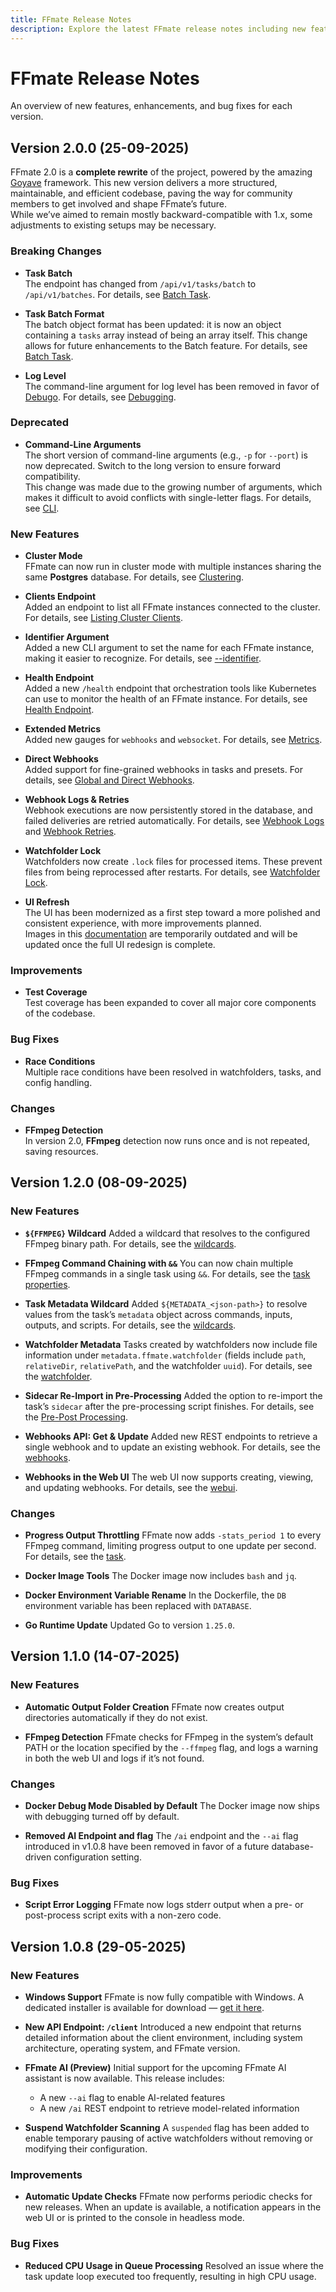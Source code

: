 ```yaml
---
title: FFmate Release Notes
description: Explore the latest FFmate release notes including new features, API changes, improvements, and bug fixes. Stay updated with every version of the open-source FFmpeg automation tool.
---
```


# FFmate Release Notes

An overview of new features, enhancements, and bug fixes for each version.

## Version 2.0.0 (25-09-2025)

FFmate 2.0 is a **complete rewrite** of the project, powered by the amazing [Goyave](https://goyave.dev/) framework. This new version delivers a more structured, maintainable, and efficient codebase, paving the way for community members to get involved and shape FFmate’s future.  
While we’ve aimed to remain mostly backward-compatible with 1.x, some adjustments to existing setups may be necessary.

### Breaking Changes

- **Task Batch**  
  The endpoint has changed from `/api/v1/tasks/batch` to `/api/v1/batches`. For details, see [Batch Task](/docs/tasks.md#submitting-multiple-tasks-as-a-batch).

- **Task Batch Format**  
  The batch object format has been updated: it is now an object containing a `tasks` array instead of being an array itself. This change allows for future enhancements to the Batch feature. For details, see [Batch Task](/docs/tasks.md#submitting-multiple-tasks-as-a-batch).

- **Log Level**  
  The command-line argument for log level has been removed in favor of [Debugo](https://github.com/yosev/debugo). For details, see [Debugging](/docs/debugging.md).

### Deprecated

- **Command-Line Arguments**  
  The short version of command-line arguments (e.g., `-p` for `--port`) is now deprecated. Switch to the long version to ensure forward compatibility.  
  This change was made due to the growing number of arguments, which makes it difficult to avoid conflicts with single-letter flags. For details, see [CLI](/docs/flags.md).

### New Features

- **Cluster Mode**  
  FFmate can now run in cluster mode with multiple instances sharing the same **Postgres** database. For details, see [Clustering](/docs/clustering.md).

- **Clients Endpoint**  
  Added an endpoint to list all FFmate instances connected to the cluster. For details, see [Listing Cluster Clients](/docs/ffmate-internals.md#client-endpoint).

- **Identifier Argument**  
  Added a new CLI argument to set the name for each FFmate instance, making it easier to recognize. For details, see [--identifier](/docs/flags.md#server-command-flags).

- **Health Endpoint**  
  Added a new `/health` endpoint that orchestration tools like Kubernetes can use to monitor the health of an FFmate instance. For details, see [Health Endpoint](/docs/ffmate-internals.md#health-endpoint).

- **Extended Metrics**  
  Added new gauges for `webhooks` and `websocket`. For details, see [Metrics](/docs/ffmate-internals.md#metrics).

- **Direct Webhooks**  
  Added support for fine-grained webhooks in tasks and presets. For details, see [Global and Direct Webhooks](/docs/webhooks.md).

- **Webhook Logs & Retries**  
  Webhook executions are now persistently stored in the database, and failed deliveries are retried automatically. For details, see [Webhook Logs](/docs/webhooks.md#webhook-logs) and [Webhook Retries](/docs/webhooks.md#setting-up-your-webhook-endpoint).

- **Watchfolder Lock**  
  Watchfolders now create `.lock` files for processed items. These prevent files from being reprocessed after restarts. For details, see [Watchfolder Lock](/docs/watchfolder.md#how-watchfolders-work).

- **UI Refresh**  
  The UI has been modernized as a first step toward a more polished and consistent experience, with more improvements planned.  
  Images in this [documentation](/docs/web-ui.md) are temporarily outdated and will be updated once the full UI redesign is complete.

### Improvements

- **Test Coverage**  
  Test coverage has been expanded to cover all major core components of the codebase.

### Bug Fixes

- **Race Conditions**  
  Multiple race conditions have been resolved in watchfolders, tasks, and config handling.

### Changes

- **FFmpeg Detection**  
  In version 2.0, **FFmpeg** detection now runs once and is not repeated, saving resources.

## Version 1.2.0 (08-09-2025)

### New Features

- **`${FFMPEG}` Wildcard**
  Added a wildcard that resolves to the configured FFmpeg binary path. For details, see the [wildcards](/docs/wildcards.md#ffmpeg-path).

- **FFmpeg Command Chaining with `&&`**
  You can now chain multiple FFmpeg commands in a single task using `&&`. For details, see the [task properties](/docs/tasks.md#task-properties).

- **Task Metadata Wildcard**
  Added `${METADATA_<json-path>}` to resolve values from the task’s `metadata` object across commands, inputs, outputs, and scripts. For details, see the [wildcards](/docs/wildcards.md#task-metadata).

- **Watchfolder Metadata**
  Tasks created by watchfolders now include file information under `metadata.ffmate.watchfolder` (fields include `path`, `relativeDir`, `relativePath`, and the watchfolder `uuid`). For details, see the [watchfolder](/docs/watchfolder.md#how-watchfolders-work).

- **Sidecar Re-Import in Pre-Processing**
  Added the option to re-import the task’s `sidecar` after the pre-processing script finishes. For details, see the [Pre-Post Processing](/docs//pre-post-prcessing.md#importing-a-task-s-sidecar).

- **Webhooks API: Get & Update**
  Added new REST endpoints to retrieve a single webhook and to update an existing webhook. For details, see the [webhooks](/docs/webhooks.md).

- **Webhooks in the Web UI**
  The web UI now supports creating, viewing, and updating webhooks. For details, see the [webui](/docs/web-ui.md#webhooks).

### Changes

- **Progress Output Throttling**
  FFmate now adds `-stats_period 1` to every FFmpeg command, limiting progress output to one update per second. For details, see the [task](/docs/tasks.md#task-properties).

- **Docker Image Tools**
  The Docker image now includes `bash` and `jq`.

- **Docker Environment Variable Rename**
  In the Dockerfile, the `DB` environment variable has been replaced with `DATABASE`.

- **Go Runtime Update**
  Updated Go to version `1.25.0`.

## Version 1.1.0 (14-07-2025)

### New Features

- **Automatic Output Folder Creation**
  FFmate now creates output directories automatically if they do not exist.

- **FFmpeg Detection**
  FFmate checks for FFmpeg in the system’s default PATH or the location specified by the `--ffmpeg` flag, and logs a warning in both the web UI and logs if it’s not found.

### Changes

- **Docker Debug Mode Disabled by Default**
  The Docker image now ships with debugging turned off by default.

- **Removed AI Endpoint and flag**
  The `/ai` endpoint and the `--ai` flag introduced in v1.0.8 have been removed in favor of a future database-driven configuration setting.

### Bug Fixes

- **Script Error Logging**
  FFmate now logs stderr output when a pre- or post-process script exits with a non-zero code.

## Version 1.0.8 (29-05-2025)

### New Features

- **Windows Support**
  FFmate is now fully compatible with Windows. A dedicated installer is available for download — [get it here](https://github.com/welovemedia/ffmate/releases/tag/1.0.8).

- **New API Endpoint: `/client`**
  Introduced a new endpoint that returns detailed information about the client environment, including system architecture, operating system, and FFmate version.

- **FFmate AI (Preview)**
  Initial support for the upcoming FFmate AI assistant is now available. This release includes:
  - A new `--ai` flag to enable AI-related features
  - A new `/ai` REST endpoint to retrieve model-related information

- **Suspend Watchfolder Scanning**
  A `suspended` flag has been added to enable temporary pausing of active watchfolders without removing or modifying their configuration.

### Improvements

- **Automatic Update Checks**
  FFmate now performs periodic checks for new releases. When an update is available, a notification appears in the web UI or is printed to the console in headless mode.

### Bug Fixes

- **Reduced CPU Usage in Queue Processing**
  Resolved an issue where the task update loop executed too frequently, resulting in high CPU usage.
